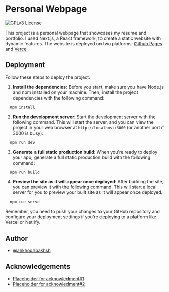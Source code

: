 
# Personal Webpage
[![GPLv3 License](https://img.shields.io/badge/License-GPL%20v3-yellow.svg)](https://opensource.org/licenses/)

This project is a personal webpage that showcases my resume and portfolio. I used Next.js, a React framework, to create a static website with dynamic features. The website is deployed on two platforms: [Github Pages](https://ahkhodabakhsh.github.io/) and [Vercel](https://ahkhodabakhsh.vercel.app/). 


## Deployment

Follow these steps to deploy the project:

1. **Install the dependencies**: Before you start, make sure you have Node.js and npm installed on your machine. Then, install the project dependencies with the following command:

```bash
  npm install
```

2. **Run the development server**: Start the development server with the following command. This will start the server, and you can view the project in your web browser at `http://localhost:3000` (or another port if 3000 is busy).

```bash
  npm run dev
```

3. **Generate a full static production build**: When you're ready to deploy your app, generate a full static production build with the following command:

```bash
  npm run build
```

4. **Preview the site as it will appear once deployed**: After building the site, you can preview it with the following command. This will start a local server for you to preview your built site as it will appear once deployed.

```bash
  npm run serve
```

Remember, you need to push your changes to your GitHub repository and configure your deployment settings if you're deploying to a platform like Vercel or Netlify.

## Author

- [@ahkhodabakhsh](https://www.github.com/ahkhodabakhsh)


## Acknowledgements

 - [Placeholder for acknowledment#1](https://github.com)
 - [Placeholder for acknowledment#2](https://github.com)

